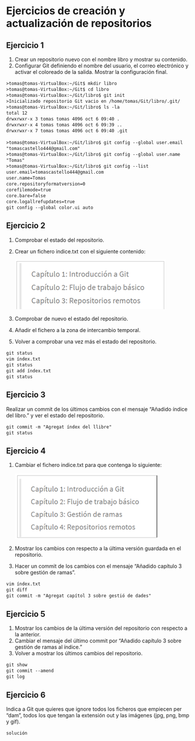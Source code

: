 # Ejercicios de creación y actualización de repositorios

## Ejercicio 1

1. Crear un repositorio nuevo con el nombre libro y mostrar su contenido.
2. Configurar Git definiendo el nombre del usuario, el correo electrónico y activar el coloreado de la salida. Mostrar la configuración final.

~~~
>tomas@tomas-VirtualBox:~/Git$ mkdir libro
>tomas@tomas-VirtualBox:~/Git$ cd libro
>tomas@tomas-VirtualBox:~/Git/libro$ git init
>Inicializado repositorio Git vacio en /home/tomas/Git/libro/.git/
>tomas@tomas-VirtualBox:~/Git/libro$ ls -la
total 12
drwxrwxr-x 3 tomas tomas 4096 oct 6 09:40 .
drwxrwxr-x 4 tomas tomas 4096 oct 6 09:39 ..
drwxrwxr-x 7 tomas tomas 4096 oct 6 09:40 .git

>tomas@tomas-VirtualBox:~/Git/libro$ git config --global user.email "tomascastello444@gmail.com"
>tomas@tomas-VirtualBox:~/Git/libro$ git config --global user.name "Tomas"
>tomas@tomas-VirtualBox:~/Git/libro$ git config --list
user.email=tomascastello444@gmail.com
user.name=Tomas
core.repositoryformatversion=0
corefilemode=true
core.bare=false
core.logallrefupdates=true
git config --global color.ui auto
~~~

## Ejercicio 2

1. Comprobar el estado del repositorio.
2. Crear un fichero indice.txt con el siguiente contenido:
   
    ![ejercicio1.2](imagenes/ejercicio12.png)

1. Comprobar de nuevo el estado del repositorio.
2. Añadir el fichero a la zona de intercambio temporal.
3. Volver a comprobar una vez más el estado del repositorio.

~~~
git status
vim índex.txt
git status
git add índex.txt
git status
~~~

## Ejercicio 3

Realizar un commit de los últimos cambios con el mensaje “Añadido índice del libro.” y ver el estado del repositorio.

~~~
git commit -m "Agregat índex del llibre"
git status
~~~

## Ejercicio 4

1. Cambiar el fichero indice.txt para que contenga lo siguiente:

    ![ejercicio1.2](imagenes/ejercicio14.png)

 
2. Mostrar los cambios con respecto a la última versión guardada en el repositorio.
3. Hacer un commit de los cambios con el mensaje “Añadido capítulo 3 sobre gestión de ramas”.

~~~
vim índex.txt
git diff
git commit -m "Agregat capítol 3 sobre gestió de dades"
~~~

## Ejercicio 5

1. Mostrar los cambios de la última versión del repositorio con respecto a la anterior.
2. Cambiar el mensaje del último commit por “Añadido capítulo 3 sobre gestión de ramas al índice.”
3. Volver a mostrar los últimos cambios del repositorio.

~~~
git show
git commit --amend
git log
~~~


## Ejercicio 6

Indica a Git que quieres que ignore todos los ficheros que empiecen per “dam”, todos los que 
tengan la extensión out y las imágenes (jpg, png, bmp y gif). 

~~~
solución
~~~

